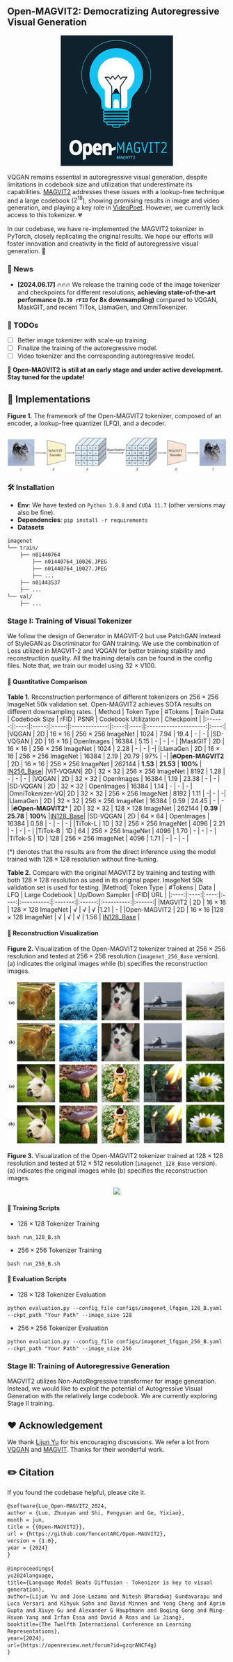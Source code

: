 ## Open-MAGVIT2: Democratizing Autoregressive Visual Generation
<p align="center">
<img src="./assets/Logo_2.png" height=300>
</p>

VQGAN remains essential in autoregressive visual generation, despite limitations in codebook size and utilization that underestimate its capabilities. [MAGVIT2](https://arxiv.org/abs/2310.05737) addresses these issues with a lookup-free technique and a large codebook ($2^{18}$), showing promising results in image and video generation, and playing a key role in [VideoPoet](https://arxiv.org/abs/2312.14125). However, we currently lack access to this tokenizer. :broken_heart:

In our codebase, we have re-implemented the MAGVIT2 tokenizer in PyTorch, closely replicating the original results. We hope our efforts will foster innovation and creativity in the field of autoregressive visual generation. :green_heart:

### 📰 News
* **[2024.06.17]** :fire::fire::fire: We release the training code of the image tokenizer and checkpoints for different resolutions, **achieving state-of-the-art performance (`0.39 rFID` for 8x downsampling)** compared to VQGAN, MaskGIT, and recent TiTok, LlamaGen, and OmniTokenizer.

### 🎤 TODOs
* [ ] Better image tokenizer with scale-up training.
* [ ] Finalize the training of the autoregressive model.
* [ ] Video tokenizer and the corresponding autoregressive model.

**🤗 Open-MAGVIT2 is still at an early stage and under active development. Stay tuned for the update!**


## 📖 Implementations

**Figure 1.** The framework of the Open-MAGVIT2 tokenizer, composed of an encoder, a lookup-free quantizer (LFQ), and a decoder.

<p align="center">
<img src="./assets/framework.png">
</p>


### 🛠️ Installation
- **Env**: We have tested on `Python 3.8.8` and `CUDA 11.7` (other versions may also be fine).
- **Dependencies**: `pip install -r requirements`
- **Datasets**
```
imagenet
└── train/
    ├── n01440764
        ├── n01440764_10026.JPEG
        ├── n01440764_10027.JPEG
        ├── ...
    ├── n01443537
    ├── ...
└── val/
    ├── ...
```

### Stage I: Training of Visual Tokenizer
<!-- * `Stage I Tokenizer Training`: -->
We follow the design of Generator in MAGVIT-2 but use PatchGAN instead of StyleGAN as Discriminator for GAN training. We use the combination of Loss utilized in MAGVIT-2 and VQGAN for better training stability and reconstruction quality. All the training details can be found in the config files. Note that, we train our model using 32 $\times$ V100.


#### 🍺 Quantitative Comparison

**Table 1.** Reconstruction performance of different tokenizers on $256 \times 256$ ImageNet 50k validation set. Open-MAGVIT2 achieves SOTA results on different downsampling rates.
| Method | Token Type | #Tokens | Train Data | Codebook Size | rFID | PSNR  | Codebook Utilization | Checkpoint |
|:------:|:----:|:-----:|:-----:|:-------------:|:----:|:----:|:---------------------:|:----:|
|VQGAN | 2D | 16 $\times$ 16 | 256 $\times$ 256 ImageNet  | 1024 | 7.94 | 19.4 | - | - |
|SD-VQGAN | 2D | 16 $\times$ 16 | OpenImages | 16384 | 5.15 | - | - | - |
|MaskGIT | 2D | 16 $\times$ 16 | 256 $\times$ 256 ImageNet  | 1024 | 2.28 | - | - | -|
|LlamaGen | 2D | 16 $\times$ 16 | 256 $\times$ 256 ImageNet  | 16384 | 2.19  | 20.79 | 97% | -|
|**:fire:Open-MAGVIT2** | 2D | 16 $\times$ 16 | 256 $\times$ 256 ImageNet | 262144 | **1.53** | **21.53** | **100%** | [IN256_Base](https://huggingface.co/TencentARC/Open-MAGVIT2/blob/main/imagenet_256_B.ckpt)|
|ViT-VQGAN| 2D | 32 $\times$ 32 | 256 $\times$ 256 ImageNet | 8192 | 1.28 |  - | - | - |
|VQGAN | 2D | 32 $\times$ 32 | OpenImages | 16384 | 1.19 | 23.38 | - | - |
|SD-VQGAN | 2D | 32 $\times$ 32 | OpenImages | 16384 | 1.14 | - | - | - |
|OmniTokenizer-VQ| 2D | 32 $\times$ 32 | 256 $\times$ 256 ImageNet | 8192 | 1.11 | -| - | -|
|LlamaGen | 2D | 32 $\times$ 32 | 256 $\times$ 256 ImageNet | 16384 | 0.59 | 24.45 | - | - |
|**:fire:Open-MAGVIT2*** | 2D | 32 $\times$ 32 | 128 $\times$ 128 ImageNet | 262144 | **0.39** | **25.78** | **100%** |[IN128_Base](https://huggingface.co/TencentARC/Open-MAGVIT2/blob/main/imagenet_128_B.ckpt)|
|SD-VQGAN | 2D | 64 $\times$ 64 | OpenImages | 16384 | 0.58 | - | - | - |
|TiTok-L | 1D | 32 |  256 $\times$ 256 ImageNet | 4096 | 2.21 | - | - | - |
|TiTok-B | 1D | 64 |  256 $\times$ 256 ImageNet | 4096 | 1.70 | - | - | - | 
|TiTok-S | 1D | 128 | 256 $\times$ 256 ImageNet | 4096  | 1.71 | - | - | - |

(*) denotes that the results are from the direct inference using the model trained with $128 \times 128$ resolution without fine-tuning.

<!-- |MAGVIT2 | 16 $\times$ 16 2D token | 128 $\times$ 128 ImageNet | 262144 | 1.21 | - | - | - | - |
|Open-MAGVIT2 | 16 $\times$ 16 2D token |  128 $\times$ 128 ImageNet | 262144 | 1.56 | - | 100% | [imagenet_128_Base](https://huggingface.co/TencentARC/Open-MAGVIT2/blob/main/imagenet_128_B.ckpt)|  -->


**Table 2.** Compare with the original MAGVIT2 by training and testing with both $128 \times 128$ resolution as used in its original paper. ImageNet 50k validation set is used for testing.
|Method| Token Type | #Tokens | Data | LFQ | Large Codebook | Up/Down Sampler | rFID| URL | 
|:----:|:----:|:----:|:----:|:----------:|:-------:|:------:|:----------:|:------:|
|MAGVIT2 | 2D | $16 \times 16$ | 128 $\times$ 128 ImageNet | √ |  √    |   √ |1.21 | - |
|Open-MAGVIT2 | 2D | $16 \times 16$ |128 $\times$ 128 ImageNet | √ |  √ |  √ | 1.56 | [IN128_Base](https://huggingface.co/TencentARC/Open-MAGVIT2/blob/main/imagenet_128_B.ckpt) |


#### :eyes: Reconstruction Visualization

**Figure 2.** Visualization of the Open-MAGVIT2 tokenizer trained at $256 \times 256$ resolution and tested at $256 \times 256$ resolution (`imagenet_256_Base` version). (a) indicates the original images while (b) specifies the reconstruction images.
<p align="center">
    <img src="./assets/case.png">
</p>


**Figure 3.** Visualization of the Open-MAGVIT2 tokenizer trained at $128 \times 128$ resolution and tested at $512 \times 512$ resolution (`imagenet_128_Base` version). (a) indicates the original images while (b) specifies the reconstruction images.
<p align="center">
    <img src="./assets/case_2.png">
</p>



#### 🚀 Training Scripts
* $128\times 128$ Tokenizer Training
```
bash run_128_B.sh
```

* $256\times 256$ Tokenizer Training
```
bash run_256_B.sh
```

#### 🚀 Evaluation Scripts
* $128\times 128$ Tokenizer Evaluation
```
python evaluation.py --config_file configs/imagenet_lfqgan_128_B.yaml --ckpt_path "Your Path" --image_size 128
```

* $256\times 256$ Tokenizer Evaluation
```
python evaluation.py --config_file configs/imagenet_lfqgan_256_B.yaml --ckpt_path "Your Path" --image_size 256
```


### Stage II: Training of Autoregressive Generation
<!-- * `Stage II AutoRegressive Training`: -->
MAGVIT2 utilizes Non-AutoRegressive transformer for image generation. Instead, we would like to exploit the potential of Autogressive Visual Generation with the relatively large codebook. We are currently exploring Stage II training.


## ❤️ Acknowledgement
We thank [Lijun Yu](https://me.lj-y.com/) for his encouraging discussions. We refer a lot from [VQGAN](https://github.com/CompVis/taming-transformers) and [MAGVIT](https://github.com/google-research/magvit). Thanks for their wonderful work.

## ✏️ Citation
If you found the codebase helpful, please cite it.
```
@software{Luo_Open-MAGVIT2_2024,
author = {Luo, Zhuoyan and Shi, Fengyuan and Ge, Yixiao},
month = jun,
title = {{Open-MAGVIT2}},
url = {https://github.com/TencentARC/Open-MAGVIT2},
version = {1.0},
year = {2024}
}

@inproceedings{
yu2024language,
title={Language Model Beats Diffusion - Tokenizer is key to visual generation},
author={Lijun Yu and Jose Lezama and Nitesh Bharadwaj Gundavarapu and Luca Versari and Kihyuk Sohn and David Minnen and Yong Cheng and Agrim Gupta and Xiuye Gu and Alexander G Hauptmann and Boqing Gong and Ming-Hsuan Yang and Irfan Essa and David A Ross and Lu Jiang},
booktitle={The Twelfth International Conference on Learning Representations},
year={2024},
url={https://openreview.net/forum?id=gzqrANCF4g}
}
```
